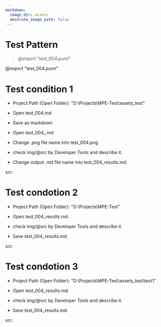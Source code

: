 ```yaml
---
markdown:
  image_dir: assets
  absolute_image_path: false
---
```


# Test Pattern

> @import "test_004.puml"

@import "test_004.puml"

# Test condition 1

* Project Path (Open Folder): "D:\\Projects\\MPE-Test\\assets_test"

* Open test_004.md

* Save as markdown

* Open test_004_.md

* Change .png file name into test_004.png.

* check img/@src by Developer Tools and describe it.

* Change output .md file name into test_004_results.md.

src:

# Test condotion 2

* Project Path (Open Folder): "D:\\Projects\\MPE-Test"

* Open test_004_results.md.

* check img/@src by Developer Tools and describe it.

* Save test_004_results.md.

src:

# Test condotion 3

* Project Path (Open Folder): "D:\\Projects\\MPE-Test\\assets_test\\test1"

* Open test_004_results.md.

* check img/@src by Developer Tools and describe it.

* Save test_004_results.md.

src:
